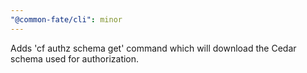 ```yaml
---
"@common-fate/cli": minor
---
```


Adds 'cf authz schema get' command which will download the Cedar schema used for authorization.
